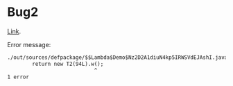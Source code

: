 # Bug2


[Link](https://github.com/skylot/jadx/issues/1829).

Error message:

``` txt
./out/sources/defpackage/$$Lambda$Demo$Nz2D2A1diuN4kp5IRWSVdEJAshI.java:13: error: incompatible types: void cannot be converted to Object
        return new T2(94L).w();
                            ^
1 error
```
